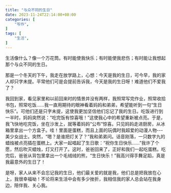 ```yaml
---
title: "与众不同的生日"
date: 2023-11-24T22:14:00+08:00
categories: [
    "写作",
]
tags: [
    "生活",
]
---
```


生活像什么？像一个万花筒。有时能使我快乐；有时能使我悲伤；有时能让我想起那个与众不同的生日。

<!--more-->

那是一个冬天的下午，我走在放学路上，心想：今天是我的生日，可今早，我的家人却只字未提。平常他们可是会提前告诉我，今天是我的生日呀！难道他们不爱我了？

我回到家，看见家里和以前回来时的情景并没有两样，我照常写完作业，照常收拾书包，照常吃饭......我一直用期待的眼神看着妈妈和弟弟，希望能听到一句“生日快乐”。可他们还是只字未提，这使我更加坚信他们忘记了我的生日。吃饭进行到一半时，妈妈突然说：“吃完饭有惊喜哦！”这使我心中的希望重新被点亮。于是，我飞快地吃完饭，坐在沙发上，就等着妈妈“公布”惊喜。只见妈妈走进厨房，从冰箱里拿出一个方盒子。哇！里面是蛋糕，而且上面的玩偶时我超爱的动漫人物---美少女战士。突然，“嗯？是谁把灯关了？”我和弟弟问。话音刚落，一只数字九的蜡烛被点亮插在蛋糕上。大家一起唱起了生日歌：“祝你生日快乐......”我许了个愿，然后吹灭蜡烛，灯又打开了。这时，爸爸回来了，正好和我们一起吃蛋糕。吃完后，爸爸从背包里拿出一个毛绒绒的熊，“生日快乐！”我高兴得手舞足蹈，真是我最意外的生日了！

是呀，家人从来不会忘记我的生日，他们最关爱的就是我，他们总是把我放在心上，我很幸福呦！不论将来生活中会有多少挫折，我相信我的家人总会站在我身边，陪伴我、关心我。
